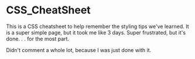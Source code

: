 # CSS_CheatSheet

This is a CSS cheatsheet to help remember the styling tips we've learned. 
It is a super simple page, but it took me like 3 days. 
Super frustrated, but it's done. . . for the most part.

Didn't comment a whole lot, because I was just done with it.

